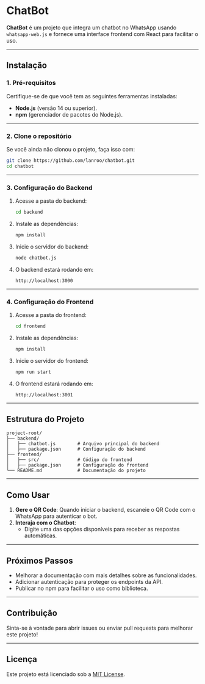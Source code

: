 
# **ChatBot**

**ChatBot** é um projeto que integra um chatbot no WhatsApp usando `whatsapp-web.js` e fornece uma interface frontend com React para facilitar o uso.

---

## **Instalação**

### **1. Pré-requisitos**
Certifique-se de que você tem as seguintes ferramentas instaladas:
- **Node.js** (versão 14 ou superior).
- **npm** (gerenciador de pacotes do Node.js).

---

### **2. Clone o repositório**
Se você ainda não clonou o projeto, faça isso com:
```bash
git clone https://github.com/lanroo/chatbot.git
cd chatbot
```

---

### **3. Configuração do Backend**
1. Acesse a pasta do backend:
   ```bash
   cd backend
   ```
2. Instale as dependências:
   ```bash
   npm install
   ```
3. Inicie o servidor do backend:
   ```bash
   node chatbot.js
   ```
4. O backend estará rodando em:
   ```
   http://localhost:3000
   ```

---

### **4. Configuração do Frontend**
1. Acesse a pasta do frontend:
   ```bash
   cd frontend
   ```
2. Instale as dependências:
   ```bash
   npm install
   ```
3. Inicie o servidor do frontend:
   ```bash
   npm run start
   ```
4. O frontend estará rodando em:
   ```
   http://localhost:3001
   ```

---

## **Estrutura do Projeto**
```plaintext
project-root/
├── backend/
│   ├── chatbot.js        # Arquivo principal do backend
│   ├── package.json      # Configuração do backend
├── frontend/
│   ├── src/              # Código do frontend
│   ├── package.json      # Configuração do frontend
└── README.md             # Documentação do projeto
```

---

## **Como Usar**
1. **Gere o QR Code**: Quando iniciar o backend, escaneie o QR Code com o WhatsApp para autenticar o bot.
2. **Interaja com o Chatbot**:
   - Digite uma das opções disponíveis para receber as respostas automáticas.

---

## **Próximos Passos**
- Melhorar a documentação com mais detalhes sobre as funcionalidades.
- Adicionar autenticação para proteger os endpoints da API.
- Publicar no npm para facilitar o uso como biblioteca.

---

## **Contribuição**
Sinta-se à vontade para abrir issues ou enviar pull requests para melhorar este projeto!

---

## **Licença**
Este projeto está licenciado sob a [MIT License](LICENSE).
